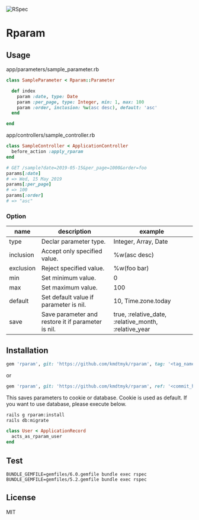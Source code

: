 ![RSpec](https://github.com/kmdtmyk/rparam/workflows/RSpec/badge.svg)

# Rparam

## Usage

app/parameters/sample_parameter.rb

```ruby
class SampleParameter < Rparam::Parameter

  def index
    param :date, type: Date
    param :per_page, type: Integer, min: 1, max: 100
    param :order, inclusion: %w(asc desc), default: 'asc'
  end

end
```

app/controllers/sample_controller.rb

```ruby
class SampleController < ApplicationController
  before_action :apply_rparam
end
```

```ruby
# GET /sample?date=2019-05-15&per_page=1000&order=foo
params[:date]
# => Wed, 15 May 2019
params[:per_page]
# => 100
params[:order]
# => "asc"
```

### Option

|name|description|example|
|-|-|-|
|type|Declar parameter type.|Integer, Array, Date|
|inclusion|Accept only specified value.|%w(asc desc)|
|exclusion|Reject specified value.|%w(foo bar)|
|min|Set minimum value.|0|
|max|Set maximum value.|100|
|default|Set default value if parameter is nil.|10, Time.zone.today|
|save|Save parameter and restore it if parameter is nil.|true, :relative_date, :relative_month, :relative_year|

## Installation

```ruby
gem 'rparam', git: 'https://github.com/kmdtmyk/rparam', tag: '<tag_name>'
```

or

```ruby
gem 'rparam', git: 'https://github.com/kmdtmyk/rparam', ref: '<commit_hash>'
```

This saves parameters to cookie or database. Cookie is used as default. If you want to use database, please execute below.

```bash
rails g rparam:install
rails db:migrate
```

```ruby
class User < ApplicationRecord
  acts_as_rparam_user
end
```

## Test

```
BUNDLE_GEMFILE=gemfiles/6.0.gemfile bundle exec rspec
BUNDLE_GEMFILE=gemfiles/5.2.gemfile bundle exec rspec
```

## License

MIT
